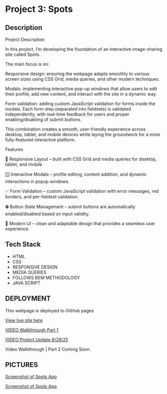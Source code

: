 # Project 3: Spots

## Description

Project Description

In this project, I’m developing the foundation of an interactive image-sharing site called Spots.

The main focus is on:

Responsive design: ensuring the webpage adapts smoothly to various screen sizes using CSS Grid, media queries, and other modern techniques.

Modals: implementing interactive pop-up windows that allow users to edit their profile, add new content, and interact with the site in a dynamic way.

Form validation: adding custom JavaScript validation for forms inside the modals. Each form step (separated into fieldsets) is validated independently, with real-time feedback for users and proper enabling/disabling of submit buttons.

This combination creates a smooth, user-friendly experience across desktop, tablet, and mobile devices while laying the groundwork for a more fully-featured interactive platform.

Features

📱 Responsive Layout – built with CSS Grid and media queries for desktop, tablet, and mobile.

🪟 Interactive Modals – profile editing, content addition, and dynamic interactions in popup windows.

✅ Form Validation – custom JavaScript validation with error messages, red borders, and per-fieldset validation.

⛔ Button State Management – submit buttons are automatically enabled/disabled based on input validity.

🎨 Modern UI – clean and adaptable design that provides a seamless user experience.

## Tech Stack

- HTML
- CSS
- RESPONSIVE DESIGN
- MEDIA QUERIES
- FOLLOWS BEM METHODOLOGY
- JAVA SCRIPT

## DEPLOYMENT

This webpage is deployed to GitHub pages

[View live site here](https://chrisdiaz98.github.io/se_project_spots)

[VIDEO Walkthrough Part 1](https://drive.google.com/file/d/1p7uL5EHT-B_8yJi0w1TI8TphUUkG1mY3/view?usp=drive_link)

[VIDEO Project Update 8/29/25](https://drive.google.com/file/d/1ddO4qqPIQT6orj96ogNDikqFgfn4SqxP/view?usp=drive_link)

Video Walkthrough | Part 2 Coming Soon.

## PICTURES

[Screenshot of Spots App](./images/README-images/Screenshot%202025-07-07%20at%2012.13.48 AM.png)

[Screenshot of Spots App](./images/README-images/Screenshot%202025-07-07%20at%2012.14.33 AM.png)
